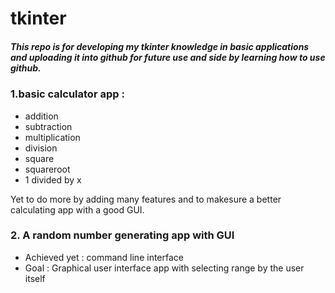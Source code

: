 # tkinter
##### This repo is for developing my tkinter knowledge in basic applications and uploading it into github for future use and side by learning how to use github.<br />
### 1.basic calculator app :
* addition 
* subtraction
* multiplication
* division
* square
* squareroot
* 1 divided by x

Yet to do more by adding many features and to makesure a better calculating app with a good GUI.

### 2. A random number generating app with GUI 
* Achieved yet : command line interface 
* Goal : Graphical user interface app with selecting range by the user itself
